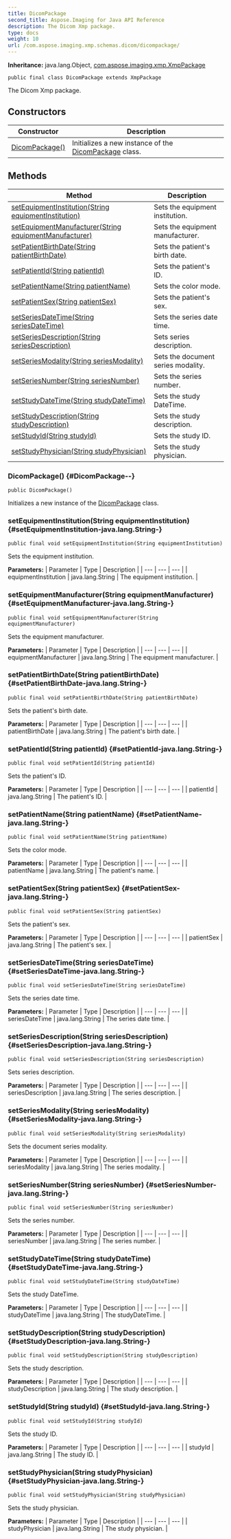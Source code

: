 ```yaml
---
title: DicomPackage
second_title: Aspose.Imaging for Java API Reference
description: The Dicom Xmp package.
type: docs
weight: 10
url: /com.aspose.imaging.xmp.schemas.dicom/dicompackage/
---
```

**Inheritance:**
java.lang.Object, [com.aspose.imaging.xmp.XmpPackage](../../com.aspose.imaging.xmp/xmppackage)
```
public final class DicomPackage extends XmpPackage
```

The Dicom Xmp package.
## Constructors

| Constructor | Description |
| --- | --- |
| [DicomPackage()](#DicomPackage--) | Initializes a new instance of the [DicomPackage](../../com.aspose.imaging.xmp.schemas.dicom/dicompackage) class. |
## Methods

| Method | Description |
| --- | --- |
| [setEquipmentInstitution(String equipmentInstitution)](#setEquipmentInstitution-java.lang.String-) | Sets the equipment institution. |
| [setEquipmentManufacturer(String equipmentManufacturer)](#setEquipmentManufacturer-java.lang.String-) | Sets the equipment manufacturer. |
| [setPatientBirthDate(String patientBirthDate)](#setPatientBirthDate-java.lang.String-) | Sets the patient's birth date. |
| [setPatientId(String patientId)](#setPatientId-java.lang.String-) | Sets the patient's ID. |
| [setPatientName(String patientName)](#setPatientName-java.lang.String-) | Sets the color mode. |
| [setPatientSex(String patientSex)](#setPatientSex-java.lang.String-) | Sets the patient's sex. |
| [setSeriesDateTime(String seriesDateTime)](#setSeriesDateTime-java.lang.String-) | Sets the series date time. |
| [setSeriesDescription(String seriesDescription)](#setSeriesDescription-java.lang.String-) | Sets series description. |
| [setSeriesModality(String seriesModality)](#setSeriesModality-java.lang.String-) | Sets the document series modality. |
| [setSeriesNumber(String seriesNumber)](#setSeriesNumber-java.lang.String-) | Sets the series number. |
| [setStudyDateTime(String studyDateTime)](#setStudyDateTime-java.lang.String-) | Sets the study DateTime. |
| [setStudyDescription(String studyDescription)](#setStudyDescription-java.lang.String-) | Sets the study description. |
| [setStudyId(String studyId)](#setStudyId-java.lang.String-) | Sets the study ID. |
| [setStudyPhysician(String studyPhysician)](#setStudyPhysician-java.lang.String-) | Sets the study physician. |
### DicomPackage() {#DicomPackage--}
```
public DicomPackage()
```


Initializes a new instance of the [DicomPackage](../../com.aspose.imaging.xmp.schemas.dicom/dicompackage) class.

### setEquipmentInstitution(String equipmentInstitution) {#setEquipmentInstitution-java.lang.String-}
```
public final void setEquipmentInstitution(String equipmentInstitution)
```


Sets the equipment institution.

**Parameters:**
| Parameter | Type | Description |
| --- | --- | --- |
| equipmentInstitution | java.lang.String | The equipment institution. |

### setEquipmentManufacturer(String equipmentManufacturer) {#setEquipmentManufacturer-java.lang.String-}
```
public final void setEquipmentManufacturer(String equipmentManufacturer)
```


Sets the equipment manufacturer.

**Parameters:**
| Parameter | Type | Description |
| --- | --- | --- |
| equipmentManufacturer | java.lang.String | The equipment manufacturer. |

### setPatientBirthDate(String patientBirthDate) {#setPatientBirthDate-java.lang.String-}
```
public final void setPatientBirthDate(String patientBirthDate)
```


Sets the patient's birth date.

**Parameters:**
| Parameter | Type | Description |
| --- | --- | --- |
| patientBirthDate | java.lang.String | The patient's birth date. |

### setPatientId(String patientId) {#setPatientId-java.lang.String-}
```
public final void setPatientId(String patientId)
```


Sets the patient's ID.

**Parameters:**
| Parameter | Type | Description |
| --- | --- | --- |
| patientId | java.lang.String | The patient's ID. |

### setPatientName(String patientName) {#setPatientName-java.lang.String-}
```
public final void setPatientName(String patientName)
```


Sets the color mode.

**Parameters:**
| Parameter | Type | Description |
| --- | --- | --- |
| patientName | java.lang.String | The patient's name. |

### setPatientSex(String patientSex) {#setPatientSex-java.lang.String-}
```
public final void setPatientSex(String patientSex)
```


Sets the patient's sex.

**Parameters:**
| Parameter | Type | Description |
| --- | --- | --- |
| patientSex | java.lang.String | The patient's sex. |

### setSeriesDateTime(String seriesDateTime) {#setSeriesDateTime-java.lang.String-}
```
public final void setSeriesDateTime(String seriesDateTime)
```


Sets the series date time.

**Parameters:**
| Parameter | Type | Description |
| --- | --- | --- |
| seriesDateTime | java.lang.String | The series date time. |

### setSeriesDescription(String seriesDescription) {#setSeriesDescription-java.lang.String-}
```
public final void setSeriesDescription(String seriesDescription)
```


Sets series description.

**Parameters:**
| Parameter | Type | Description |
| --- | --- | --- |
| seriesDescription | java.lang.String | The series description. |

### setSeriesModality(String seriesModality) {#setSeriesModality-java.lang.String-}
```
public final void setSeriesModality(String seriesModality)
```


Sets the document series modality.

**Parameters:**
| Parameter | Type | Description |
| --- | --- | --- |
| seriesModality | java.lang.String | The series modality. |

### setSeriesNumber(String seriesNumber) {#setSeriesNumber-java.lang.String-}
```
public final void setSeriesNumber(String seriesNumber)
```


Sets the series number.

**Parameters:**
| Parameter | Type | Description |
| --- | --- | --- |
| seriesNumber | java.lang.String | The series number. |

### setStudyDateTime(String studyDateTime) {#setStudyDateTime-java.lang.String-}
```
public final void setStudyDateTime(String studyDateTime)
```


Sets the study DateTime.

**Parameters:**
| Parameter | Type | Description |
| --- | --- | --- |
| studyDateTime | java.lang.String | The studyDateTime. |

### setStudyDescription(String studyDescription) {#setStudyDescription-java.lang.String-}
```
public final void setStudyDescription(String studyDescription)
```


Sets the study description.

**Parameters:**
| Parameter | Type | Description |
| --- | --- | --- |
| studyDescription | java.lang.String | The study description. |

### setStudyId(String studyId) {#setStudyId-java.lang.String-}
```
public final void setStudyId(String studyId)
```


Sets the study ID.

**Parameters:**
| Parameter | Type | Description |
| --- | --- | --- |
| studyId | java.lang.String | The study ID. |

### setStudyPhysician(String studyPhysician) {#setStudyPhysician-java.lang.String-}
```
public final void setStudyPhysician(String studyPhysician)
```


Sets the study physician.

**Parameters:**
| Parameter | Type | Description |
| --- | --- | --- |
| studyPhysician | java.lang.String | The study physician. |

